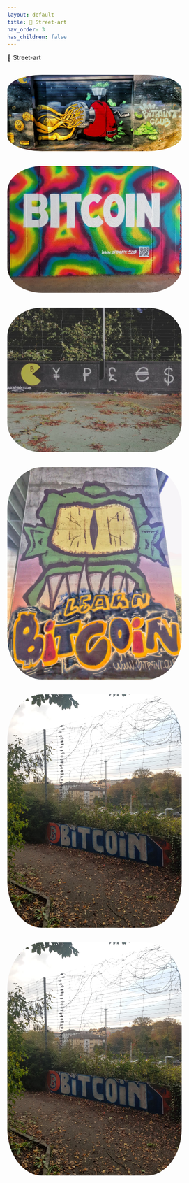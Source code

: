 ```yaml
---
layout: default
title: 🌆 Street-art
nav_order: 3
has_children: false
---
```

<span class="fs-8">🌆 Street-art</span><br>
<br>


 <img src="/img/The%20internet%20machine.jpeg" height="auto" width="400" style="border-radius:20%"><br><br>


 <img src="/img/Bitcoin.jpg" height="auto" width="400" style="border-radius:20%"><br><br>


 <img src="/img/Fiatman.jpg" height="auto" width="400" style="border-radius:20%"><br><br>


 <img src="/img/Learn-Bitcoin.jpg" height="auto" width="400" style="border-radius:20%"><br><br>


 <img src="/img/Bitcoin_2.jpg" height="auto" width="400" style="border-radius:20%"><br><br>


 <img src="/img/Bitcoin_2.jpg" height="auto" width="400" style="border-radius:20%"><br><br>

